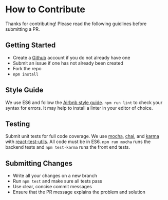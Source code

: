 How to Contribute
====================

Thanks for contributing! Please read the following guidlines before submitting a PR.

## Getting Started
- Create a [Github](https://www.google.com) account if you do not already have one 
- Submit an issue if one has not already been created
- Fork the repo
- `npm install`

## Style Guide
 We use ES6 and follow the [Airbnb style guide](https://github.com/airbnb/javascript). `npm run lint` to check your syntax for errors. It may help to install a linter in your editor of choice.

## Testing
Submit unit tests for full code coverage. We use [mocha](https://mochajs.org/), [chai](http://chaijs.com/), and [karma](https://karma-runner.github.io) with [react-test-utils](https://facebook.github.io/react/docs/test-utils.html). All code must be in ES6. `npm run mocha` runs the backend tests and `npm test-karma` runs the front end tests.

## Submitting Changes
- Write all your changes on a new branch
- Run `npm test` and make sure all tests pass
- Use clear, concise commit messages
- Ensure that the PR message explains the problem and solution
